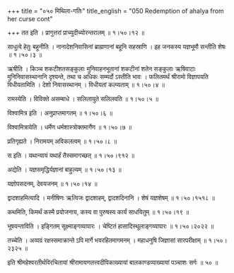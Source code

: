 +++
title = "०५० मिथिला-गतिः"
title_english = "050 Redemption of ahalya from her curse cont"

+++
तत इति । प्रागुत्तरां प्राच्युदीच्योरन्तरालम्  ॥  १।५०।१२ ॥   

  

साधुत्वे हेतुः बहूनीति । नानादेशनिवासिनां ब्राह्मणानां बहूनि सहस्राणि । इह जनकस्य यज्ञभूमौ सन्तीति शेषः  ॥  १।५०।३ ॥   

  

ऋषीति । किञ्च शकटीशतसङ्कुलाः मुनिवाहनभूतानां शकटीनां शतेन सङ्कुलाः ऋषिवाटाः मुनिनिवासस्थानानि दृश्यन्ते, तथा च अधिकः सम्मर्दो ऽस्तीति भावः । फलितमर्थं श्रीरामो विज्ञापयति विधीयतामिति । देशो निवासस्थानम् । विधीयतां कल्प्यताम्  ॥  १।५०।४ ॥   

  

रामस्येति । विविक्ते असम्बाधे । सलिलायुते सलिलवति  ॥  १।५०।५ ॥   

  

विश्वामित्र इति । अनुप्राप्तमागतम्  ॥  १।५०।६ ॥   

  

विश्वामित्रायेति । धर्मेण धर्मशास्त्रोक्तमार्गेण  ॥  १।५०।७ ॥   

  

प्रतिगृह्यते । निरामयम् अविकलत्वम्  ॥  १।५०।८ ॥   

  

स इति । यथान्यायं यथार्हं तैस्समागच्छत्  ॥  १।५०।९१२ ॥   

  

अद्येति । यज्ञसमृद्धिर्यज्ञानां बाहुल्यम्  ॥  १।५०।१३ ॥   

  

यज्ञोपसदनम्, देवयजनम्  ॥  १।५०।१४ ॥   

  

द्वादशाहमित्यादि । मनीषिणः ऋत्विजः द्वादशाहम्, द्वादशदिनानि । शेषं यज्ञशेषम्  ॥  १।५०।१५१८ ॥   

  

कथमिति, किमर्थं कस्मै प्रयोजनाय, कस्य वा पुरुषस्य कार्यं साधयितुम्  ॥  १।५०।१९ ॥   

  

भूषयन्ताविति । इङ्गितम् सूक्ष्माङ्गव्यापारः । चेष्टितं हासादिस्थूलाङ्गव्यापारः  ॥  १।५०।२०२२ ॥   

  

तच्चेति । अव्यग्रं रक्षस्समाक्रान्ते ऽपि मार्गे भयरहितमागमनम् । महाधनुषि जिज्ञासां सारपरीक्षाम्  ॥  १।५०।२३२५ ॥   

  

इति श्रीमहेश्वरतीर्थविरचितायां श्रीरामायणतत्त्वदीपिकाख्यायां बालकाण्डव्याख्यायां पञ्चाशः सर्गः  ॥  ५०  ॥   

  

  

